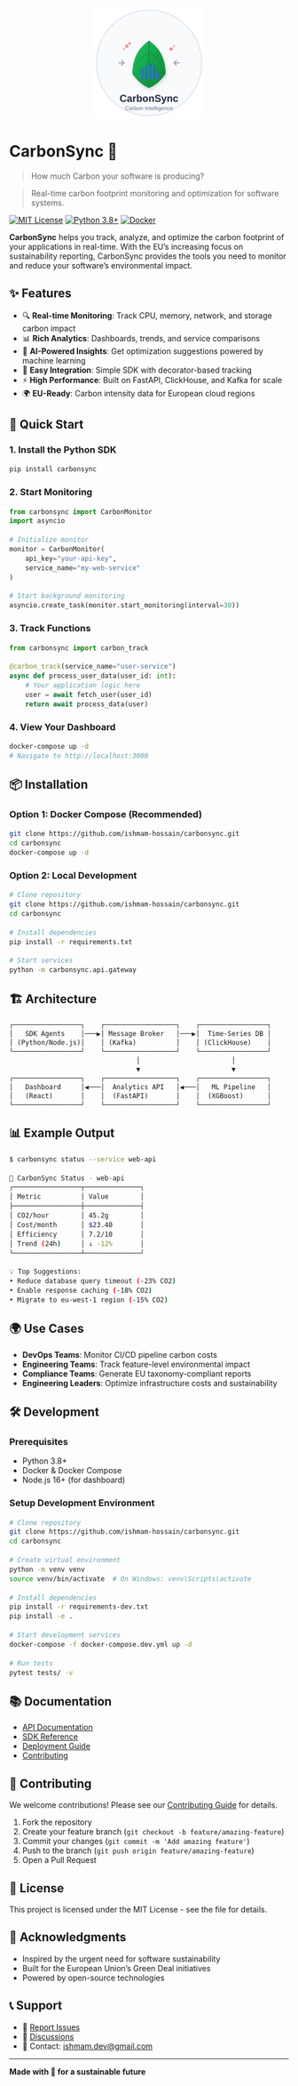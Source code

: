 <div align="center">
  <img src="assets/logo.svg" width="200" height="200" alt="My Project Logo">
</div>

# CarbonSync 🌱

> How much Carbon your software is producing?

> Real-time carbon footprint monitoring and optimization for software systems.

[![MIT License](https://img.shields.io/badge/License-MIT-green.svg)](https://choosealicense.com/licenses/mit/)
[![Python 3.8+](https://img.shields.io/badge/python-3.8+-blue.svg)](https://www.python.org/downloads/release/python-380/)
[![Docker](https://img.shields.io/badge/docker-%230db7ed.svg?logo=docker&logoColor=white)](https://www.docker.com/)

**CarbonSync** helps you track, analyze, and optimize the carbon footprint of your applications in real-time. With the EU’s increasing focus on sustainability reporting, CarbonSync provides the tools you need to monitor and reduce your software’s environmental impact.

## ✨ Features

- 🔍 **Real-time Monitoring**: Track CPU, memory, network, and storage carbon impact
- 📊 **Rich Analytics**: Dashboards, trends, and service comparisons
- 🤖 **AI-Powered Insights**: Get optimization suggestions powered by machine learning
- 🔌 **Easy Integration**: Simple SDK with decorator-based tracking
- ⚡ **High Performance**: Built on FastAPI, ClickHouse, and Kafka for scale
- 🌍 **EU-Ready**: Carbon intensity data for European cloud regions

## 🚀 Quick Start

### 1. Install the Python SDK

```bash
pip install carbonsync
```

### 2. Start Monitoring

```python
from carbonsync import CarbonMonitor
import asyncio

# Initialize monitor
monitor = CarbonMonitor(
    api_key="your-api-key",
    service_name="my-web-service"
)

# Start background monitoring
asyncio.create_task(monitor.start_monitoring(interval=30))
```

### 3. Track Functions

```python
from carbonsync import carbon_track

@carbon_track(service_name="user-service")
async def process_user_data(user_id: int):
    # Your application logic here
    user = await fetch_user(user_id)
    return await process_data(user)
```

### 4. View Your Dashboard

```bash
docker-compose up -d
# Navigate to http://localhost:3000
```

## 📦 Installation

### Option 1: Docker Compose (Recommended)

```bash
git clone https://github.com/ishmam-hossain/carbonsync.git
cd carbonsync
docker-compose up -d
```

### Option 2: Local Development

```bash
# Clone repository
git clone https://github.com/ishmam-hossain/carbonsync.git
cd carbonsync

# Install dependencies
pip install -r requirements.txt

# Start services
python -m carbonsync.api.gateway
```

## 🏗️ Architecture

```
┌─────────────────┐    ┌──────────────────┐    ┌─────────────────┐
│   SDK Agents    │───▶│ Message Broker   │───▶│  Time-Series DB │
│ (Python/Node.js)│    │ (Kafka)          │    │ (ClickHouse)    │
└─────────────────┘    └──────────────────┘    └─────────────────┘
                                │                       │
                                ▼                       ▼
┌─────────────────┐    ┌──────────────────┐    ┌─────────────────┐
│   Dashboard     │◀───│  Analytics API   │◀───│   ML Pipeline   │
│   (React)       │    │  (FastAPI)       │    │  (XGBoost)      │
└─────────────────┘    └──────────────────┘    └─────────────────┘
```

## 📊 Example Output

```bash
$ carbonsync status --service web-api

🌱 CarbonSync Status - web-api
┌─────────────────┬──────────────┐
│ Metric          │ Value        │
├─────────────────┼──────────────┤
│ CO2/hour        │ 45.2g        │
│ Cost/month      │ $23.40       │
│ Efficiency      │ 7.2/10       │
│ Trend (24h)     │ ↓ -12%       │
└─────────────────┴──────────────┘

💡 Top Suggestions:
• Reduce database query timeout (-23% CO2)
• Enable response caching (-18% CO2)
• Migrate to eu-west-1 region (-15% CO2)
```

## 🌍 Use Cases

- **DevOps Teams**: Monitor CI/CD pipeline carbon costs
- **Engineering Teams**: Track feature-level environmental impact
- **Compliance Teams**: Generate EU taxonomy-compliant reports
- **Engineering Leaders**: Optimize infrastructure costs and sustainability

## 🛠️ Development

### Prerequisites

- Python 3.8+
- Docker & Docker Compose
- Node.js 16+ (for dashboard)

### Setup Development Environment

```bash
# Clone repository
git clone https://github.com/ishmam-hossain/carbonsync.git
cd carbonsync

# Create virtual environment
python -m venv venv
source venv/bin/activate  # On Windows: venv\Scripts\activate

# Install dependencies
pip install -r requirements-dev.txt
pip install -e .

# Start development services
docker-compose -f docker-compose.dev.yml up -d

# Run tests
pytest tests/ -v
```

## 📚 Documentation

- [API Documentation](docs/api.md)
- [SDK Reference](docs/sdk.md)
- [Deployment Guide](docs/deployment.md)
- [Contributing](CONTRIBUTING.md)

## 🤝 Contributing

We welcome contributions! Please see our [Contributing Guide](CONTRIBUTING.md) for details.

1. Fork the repository
1. Create your feature branch (`git checkout -b feature/amazing-feature`)
1. Commit your changes (`git commit -m 'Add amazing feature'`)
1. Push to the branch (`git push origin feature/amazing-feature`)
1. Open a Pull Request

## 📝 License

This project is licensed under the MIT License - see the <LICENSE> file for details.

## 🙏 Acknowledgments

- Inspired by the urgent need for software sustainability
- Built for the European Union’s Green Deal initiatives
- Powered by open-source technologies

## 📞 Support

- 🐛 [Report Issues](https://github.com/ishmam-hossain/carbonsync/issues)
- 💬 [Discussions](https://github.com/ishmam-hossain/carbonsync/discussions)
- 📧 Contact: ishmam.dev@gmail.com

-----

**Made with 🌱 for a sustainable future**